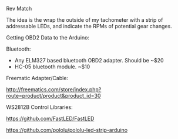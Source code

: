 Rev Match

The idea is the wrap the outside of my tachometer with a strip of addressable LEDs, and indicate the RPMs of potential gear changes.



Getting OBD2 Data to the Arduino:

Bluetooth:
- Any ELM327 based bluetooth OBD2 adapter. Should be ~$20
- HC-05 bluetooth module.  ~$10

Freematic Adapter/Cable:

http://freematics.com/store/index.php?route=product/product&product_id=30





WS2812B Control Libraries:

https://github.com/FastLED/FastLED

https://github.com/pololu/pololu-led-strip-arduino
